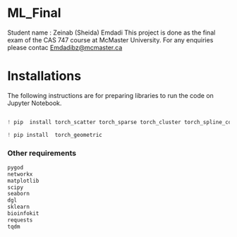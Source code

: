# ML_Final

Student name : Zeinab (Sheida) Emdadi
This project is done as the final exam of the CAS 747 course at McMaster University.
For any enquiries please contac Emdadibz@mcmaster.ca


# Installations
The following instructions are for preparing libraries to run the code on Jupyter Notebook.


```python

! pip  install torch_scatter torch_sparse torch_cluster torch_spline_conv -f https://data.pyg.org/whl/torch-2.2.0+cu121.html

```
```python
! pip install  torch_geometric
```

### Other requirements

```python
pygod
networkx
matplotlib
scipy
seaborn
dgl
sklearn
bioinfokit
requests
tqdm
```
         